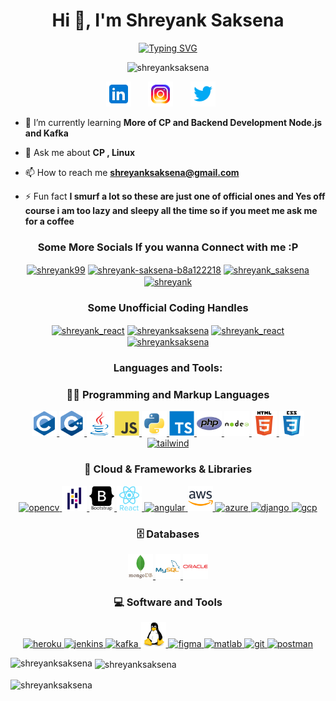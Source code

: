 <h1 align="center">Hi 👋, I'm Shreyank Saksena</h1>
<p align="center">
<a href="https://git.io/typing-svg"><img src="https://readme-typing-svg.demolab.com?font=Fira+Code&pause=1000&color=00FFFF&width=435&lines=A+Passionate+Competitive+Programmer;Focussed+on+Problem+Solving;+Second+penultimate+year+Engineering;+Student+at+;Vellore+Institiute+of+Technology+;And+A+Full+Stack+Developer" alt="Typing SVG" /></a>
  </p>
<p align="center"> <img src="https://komarev.com/ghpvc/?username=shreyanksaksena&label=Profile%20views&color=0e75b6&style=flat" alt="shreyanksaksena" /> </p>
<p align="center">
  <a href="https://www.linkedin.com/in/shreyank-saksena-b8a122218/"><img width="40px" alt="Linkedln" title="Linkedln" src="icons/linkedin.png"/></a>
  &#8287;&#8287;&#8287;&#8287;&#8287;
  <a href="https://www.instagram.com/shreyank_saksena/"><img width="40px" alt="Instagram" title="Instagram" src="icons/insta.png"/></a>
  &#8287;&#8287;&#8287;&#8287;&#8287;
  <a href="https://twitter.com/shreyank99"><img width="40px" alt="Twitter" title="Twitter" src="icons/twiitter.png"/></a>
  &#8287;&#8287;&#8287;&#8287;&#8287;
  
  <p align="center">
    
- 🌱 I’m currently learning **More of CP and Backend Development Node.js and Kafka**

- 💬 Ask me about **CP , Linux**

- 📫 How to reach me **shreyanksaksena@gmail.com**

- ⚡ Fun fact **I smurf a lot so these are just one of official ones and Yes off course i am too lazy and sleepy all the time so if you meet me ask me for a coffee**

 <p>

<h3 align="center">Some More Socials If you wanna Connect with me :P</h3>
<p align="center">
<a href="https://twitter.com/shreyank99" target="blank"><img align="center" src="https://raw.githubusercontent.com/rahuldkjain/github-profile-readme-generator/master/src/images/icons/Social/twitter.svg" alt="shreyank99" height="30" width="40" /></a>
<a href="https://linkedin.com/in/shreyank-saksena-b8a122218" target="blank"><img align="center" src="https://raw.githubusercontent.com/rahuldkjain/github-profile-readme-generator/master/src/images/icons/Social/linked-in-alt.svg" alt="shreyank-saksena-b8a122218" height="30" width="40" /></a>
<a href="https://instagram.com/shreyank_saksena" target="blank"><img align="center" src="https://raw.githubusercontent.com/rahuldkjain/github-profile-readme-generator/master/src/images/icons/Social/instagram.svg" alt="shreyank_saksena" height="30" width="40" /></a>
<a href="https://www.youtube.com/c/shreyank" target="blank"><img align="center" src="https://raw.githubusercontent.com/rahuldkjain/github-profile-readme-generator/master/src/images/icons/Social/youtube.svg" alt="shreyank" height="30" width="40" /></a>
<p>

<h3 align="center">Some Unofficial Coding Handles</h3>
<p align="center">
<a href="https://www.codechef.com/users/shreyank_react" target="blank"><img align="center" src="https://cdn.jsdelivr.net/npm/simple-icons@3.1.0/icons/codechef.svg" alt="shreyank_react" height="30" width="40" /></a>
<a href="https://codeforces.com/profile/shreyanksaksena" target="blank"><img align="center" src="https://raw.githubusercontent.com/rahuldkjain/github-profile-readme-generator/master/src/images/icons/Social/codeforces.svg" alt="shreyanksaksena" height="30" width="40" /></a>
<a href="https://www.leetcode.com/shreyank_react" target="blank"><img align="center" src="https://raw.githubusercontent.com/rahuldkjain/github-profile-readme-generator/master/src/images/icons/Social/leet-code.svg" alt="shreyank_react" height="30" width="40" /></a>
<a href="https://auth.geeksforgeeks.org/user/shreyanksaksena" target="blank"><img align="center" src="https://raw.githubusercontent.com/rahuldkjain/github-profile-readme-generator/master/src/images/icons/Social/geeks-for-geeks.svg" alt="shreyanksaksena" height="30" width="40" /></a>
</p>

<h3 align="center">Languages and Tools:</h3>
 <h3 align="center">👨‍💻 Programming and Markup Languages</h3>
<p align="center">
<a href="https://www.cprogramming.com/" target="_blank" rel="noreferrer"> <img src="https://raw.githubusercontent.com/devicons/devicon/master/icons/c/c-original.svg" alt="c" width="40" height="40"/> </a> 
<a href="https://www.w3schools.com/cpp/" target="_blank" rel="noreferrer"> <img src="https://raw.githubusercontent.com/devicons/devicon/master/icons/cplusplus/cplusplus-original.svg" alt="cplusplus" width="40" height="40"/> </a> 
<a href="https://www.java.com" target="_blank" rel="noreferrer"> <img src="https://raw.githubusercontent.com/devicons/devicon/master/icons/java/java-original.svg" alt="java" width="40" height="40"/> </a>
<a href="https://developer.mozilla.org/en-US/docs/Web/JavaScript" target="_blank" rel="noreferrer"> <img src="https://raw.githubusercontent.com/devicons/devicon/master/icons/javascript/javascript-original.svg" alt="javascript" width="40" height="40"/> </a>
<a href="https://www.python.org" target="_blank" rel="noreferrer"> <img src="https://raw.githubusercontent.com/devicons/devicon/master/icons/python/python-original.svg" alt="python" width="40" height="40"/> </a> 
<a href="https://www.typescriptlang.org/" target="_blank" rel="noreferrer"> <img src="https://raw.githubusercontent.com/devicons/devicon/master/icons/typescript/typescript-original.svg" alt="typescript" width="40" height="40"/> </a> 
<a href="https://www.php.net" target="_blank" rel="noreferrer"> <img src="https://raw.githubusercontent.com/devicons/devicon/master/icons/php/php-original.svg" alt="php" width="40" height="40"/> </a> 
<a href="https://nodejs.org" target="_blank" rel="noreferrer"> <img src="https://raw.githubusercontent.com/devicons/devicon/master/icons/nodejs/nodejs-original-wordmark.svg" alt="nodejs" width="40" height="40"/> </a>
<a href="https://www.w3.org/html/" target="_blank" rel="noreferrer"> <img src="https://raw.githubusercontent.com/devicons/devicon/master/icons/html5/html5-original-wordmark.svg" alt="html5" width="40" height="40"/> </a> 
  <a href="https://www.w3schools.com/css/" target="_blank" rel="noreferrer"> <img src="https://raw.githubusercontent.com/devicons/devicon/master/icons/css3/css3-original-wordmark.svg" alt="css3" width="40" height="40"/> </a> 
  <a href="https://tailwindcss.com/" target="_blank" rel="noreferrer"> <img src="https://www.vectorlogo.zone/logos/tailwindcss/tailwindcss-icon.svg" alt="tailwind" width="40" height="40"/> </a>
  <p>

  <h3 align="center">🧰 Cloud & Frameworks & Libraries </h3>
  <p align="center">  
<a href="https://opencv.org/" target="_blank" rel="noreferrer"> <img src="https://www.vectorlogo.zone/logos/opencv/opencv-icon.svg" alt="opencv" width="40" height="40"/> </a>
<a href="https://pandas.pydata.org/" target="_blank" rel="noreferrer"> <img src="https://raw.githubusercontent.com/devicons/devicon/2ae2a900d2f041da66e950e4d48052658d850630/icons/pandas/pandas-original.svg" alt="pandas" width="40" height="40"/> </a>
<a href="https://getbootstrap.com" target="_blank" rel="noreferrer"> <img src="https://raw.githubusercontent.com/devicons/devicon/master/icons/bootstrap/bootstrap-plain-wordmark.svg" alt="bootstrap" width="40" height="40"/> </a> 
<a href="https://reactjs.org/" target="_blank" rel="noreferrer"> <img src="https://raw.githubusercontent.com/devicons/devicon/master/icons/react/react-original-wordmark.svg" alt="react" width="40" height="40"/> </a>
<a href="https://angular.io" target="_blank" rel="noreferrer"> <img src="https://angular.io/assets/images/logos/angular/angular.svg" alt="angular" width="40" height="40"/> </a> 
<a href="https://aws.amazon.com" target="_blank" rel="noreferrer"> <img src="https://raw.githubusercontent.com/devicons/devicon/master/icons/amazonwebservices/amazonwebservices-original-wordmark.svg" alt="aws" width="40" height="40"/> </a> 
<a href="https://azure.microsoft.com/en-in/" target="_blank" rel="noreferrer"> <img src="https://www.vectorlogo.zone/logos/microsoft_azure/microsoft_azure-icon.svg" alt="azure" width="40" height="40"/> </a> 
<a href="https://www.djangoproject.com/" target="_blank" rel="noreferrer"> <img src="https://cdn.worldvectorlogo.com/logos/django.svg" alt="django" width="40" height="40"/> </a> 
<a href="https://cloud.google.com" target="_blank" rel="noreferrer"> <img src="https://www.vectorlogo.zone/logos/google_cloud/google_cloud-icon.svg" alt="gcp" width="40" height="40"/> </a>
<p>
  
 <h3 align="center">🗄️ Databases</h3>
<p align="center">
<a href="https://www.mongodb.com/" target="_blank" rel="noreferrer"> <img src="https://raw.githubusercontent.com/devicons/devicon/master/icons/mongodb/mongodb-original-wordmark.svg" alt="mongodb" width="40" height="40"/> </a> 
<a href="https://www.mysql.com/" target="_blank" rel="noreferrer"> <img src="https://raw.githubusercontent.com/devicons/devicon/master/icons/mysql/mysql-original-wordmark.svg" alt="mysql" width="40" height="40"/> </a> 
<a href="https://www.oracle.com/" target="_blank" rel="noreferrer"> <img src="https://raw.githubusercontent.com/devicons/devicon/master/icons/oracle/oracle-original.svg" alt="oracle" width="40" height="40"/> </a>
<p>

<h3 align="center">💻 Software and Tools</h3>
 <p align="center">
<a href="https://heroku.com" target="_blank" rel="noreferrer"> <img src="https://www.vectorlogo.zone/logos/heroku/heroku-icon.svg" alt="heroku" width="40" height="40"/> </a>
<a href="https://www.jenkins.io" target="_blank" rel="noreferrer"> <img src="https://www.vectorlogo.zone/logos/jenkins/jenkins-icon.svg" alt="jenkins" width="40" height="40"/> </a>
<a href="https://kafka.apache.org/" target="_blank" rel="noreferrer"> <img src="https://www.vectorlogo.zone/logos/apache_kafka/apache_kafka-icon.svg" alt="kafka" width="40" height="40"/> </a>
<a href="https://www.linux.org/" target="_blank" rel="noreferrer"> <img src="https://raw.githubusercontent.com/devicons/devicon/master/icons/linux/linux-original.svg" alt="linux" width="40" height="40"/> </a> 
<a href="https://www.figma.com/" target="_blank" rel="noreferrer"> <img src="https://www.vectorlogo.zone/logos/figma/figma-icon.svg" alt="figma" width="40" height="40"/> </a>
<a href="https://www.mathworks.com/" target="_blank" rel="noreferrer"> <img src="https://upload.wikimedia.org/wikipedia/commons/2/21/Matlab_Logo.png" alt="matlab" width="40" height="40"/> </a> 
<a href="https://git-scm.com/" target="_blank" rel="noreferrer"> <img src="https://www.vectorlogo.zone/logos/git-scm/git-scm-icon.svg" alt="git" width="40" height="40"/> </a>
<a href="https://postman.com" target="_blank" rel="noreferrer"> <img src="https://www.vectorlogo.zone/logos/getpostman/getpostman-icon.svg" alt="postman" width="40" height="40"/> </a>
</p>

<p><img align="left" src="https://github-readme-stats.vercel.app/api/top-langs?username=shreyanksaksena&show_icons=true&locale=en&layout=compact" alt="shreyanksaksena" /></p>

<p>&nbsp;<img align="center" src="https://github-readme-stats.vercel.app/api?username=shreyanksaksena&show_icons=true&locale=en" alt="shreyanksaksena" /></p>

<p><img align="center" src="https://github-readme-streak-stats.herokuapp.com/?user=shreyanksaksena&" alt="shreyanksaksena" /></p>
